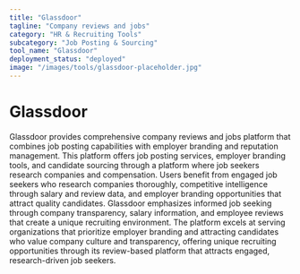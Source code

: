 ```yaml
---
title: "Glassdoor"
tagline: "Company reviews and jobs"
category: "HR & Recruiting Tools"
subcategory: "Job Posting & Sourcing"
tool_name: "Glassdoor"
deployment_status: "deployed"
image: "/images/tools/glassdoor-placeholder.jpg"
---
```


# Glassdoor

Glassdoor provides comprehensive company reviews and jobs platform that combines job posting capabilities with employer branding and reputation management. This platform offers job posting services, employer branding tools, and candidate sourcing through a platform where job seekers research companies and compensation. Users benefit from engaged job seekers who research companies thoroughly, competitive intelligence through salary and review data, and employer branding opportunities that attract quality candidates. Glassdoor emphasizes informed job seeking through company transparency, salary information, and employee reviews that create a unique recruiting environment. The platform excels at serving organizations that prioritize employer branding and attracting candidates who value company culture and transparency, offering unique recruiting opportunities through its review-based platform that attracts engaged, research-driven job seekers.
